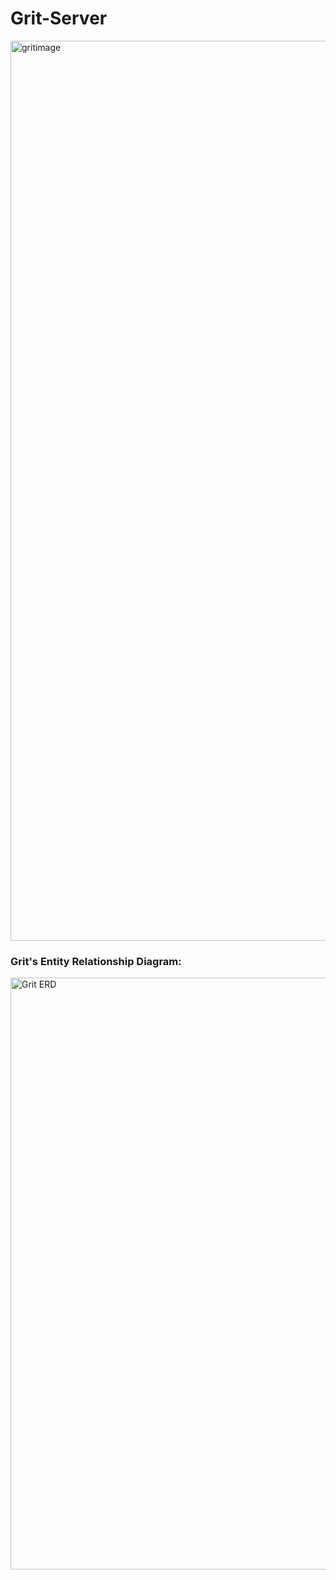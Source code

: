 # Grit-Server

<img width="1440" alt="gritimage" src="https://user-images.githubusercontent.com/72658735/127571867-452980f6-0f83-4961-8665-957e628b30d2.png">


### Grit's Entity Relationship Diagram:

<img width="947" alt="Grit ERD" src="https://user-images.githubusercontent.com/72658735/121248170-b8f2b580-c868-11eb-8d82-4be8a1691247.png">
